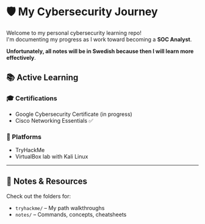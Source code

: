 # 🛡️ My Cybersecurity Journey

Welcome to my personal cybersecurity learning repo!  
I'm documenting my progress as I work toward becoming a **SOC Analyst**.

**Unfortunately, all notes will be in Swedish because then I will learn more effectively**.

## 📚 Active Learning

### 🎓 Certifications
- Google Cybersecurity Certificate (in progress)
- Cisco Networking Essentials ✅

### 🧠 Platforms
- TryHackMe
- VirtualBox lab with Kali Linux

---

## 🧾 Notes & Resources

Check out the folders for:
- `tryhackme/` – My path walkthroughs
- `notes/` – Commands, concepts, cheatsheets
